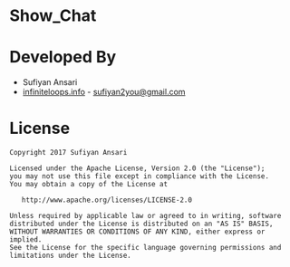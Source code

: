 # Show_Chat

# Developed By

* Sufiyan Ansari 
 * [infiniteloops.info](http://infiniteloops.info) - <sufiyan2you@gmail.com>
# License

    Copyright 2017 Sufiyan Ansari

    Licensed under the Apache License, Version 2.0 (the "License");
    you may not use this file except in compliance with the License.
    You may obtain a copy of the License at

       http://www.apache.org/licenses/LICENSE-2.0

    Unless required by applicable law or agreed to in writing, software
    distributed under the License is distributed on an "AS IS" BASIS,
    WITHOUT WARRANTIES OR CONDITIONS OF ANY KIND, either express or implied.
    See the License for the specific language governing permissions and
    limitations under the License.

